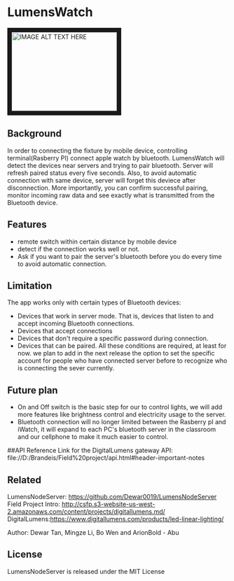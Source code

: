 # LumensWatch

<a href="https://www.youtube.com/watch?v=v2OUrstSwUc&t=2s" target="_blank"><img src="https://i.ytimg.com/vi/v2OUrstSwUc/hqdefault.jpg?sqp=-oaymwEZCNACELwBSFXyq4qpAwsIARUAAIhCGAFwAQ==&rs=AOn4CLC8TKx0Z2PhwmMvpRXdwM1ObqS7eQ" 
alt="IMAGE ALT TEXT HERE" width="240" height="180" border="10" /></a>


## Background 
In order to connecting the fixture by mobile device, controlling terminal(Rasberry PI)  connect apple watch by bluetooth. LumensWatch will detect the devices
near servers and trying to pair bluetooth. Server will refresh paired status every five seconds. Also, to avoid automatic connection
with same device, server will forget this deviece after disconnection. More importantly, you can confirm successful pairing, monitor incoming raw data and see exactly what is transmitted from the Bluetooth device.

## Features
- remote switch within certain distance by mobile device 
- detect if the connection works well or not.
- Ask if you want to pair the server's bluetooth before you do every time to avoid automatic connection.

## Limitation
The app works only with certain types of Bluetooth devices:
- Devices that work in server mode. That is, devices that listen to and accept incoming Bluetooth connections.
- Devices that accept connections
- Devices that don't require a specific password during connection.
- Devices that can be paired.
All these conditions are required, at least for now. we plan to add in the next release the option to set the specific account for people who have connected server before to recognize who is connecting the sever currently.

## Future plan
- On and Off switch is the basic step for our to control lights, we will add more features like brightness control and electricity usage to the server. 
- Bluetooth connection will no longer limited between the Rasberry pI and iWatch, it will expand to each PC's bluetooth server in the classroom and our cellphone to make it much easier to control.

##API Reference
Link for the DigitalLumens gateway API: file://D:/Brandeis/Field%20project/api.html#header-important-notes

## Related
LumensNodeServer: https://github.com/Dewar0019/LumensNodeServer
Field Project Intro: http://csfp.s3-website-us-west-2.amazonaws.com/content/projects/digitallumens.md/
DigitalLumens:https://www.digitallumens.com/products/led-linear-lighting/

Author: Dewar Tan, Mingze Li, Bo Wen and ArionBold - Abu

## License
LumensNodeServer is released under the MIT License
